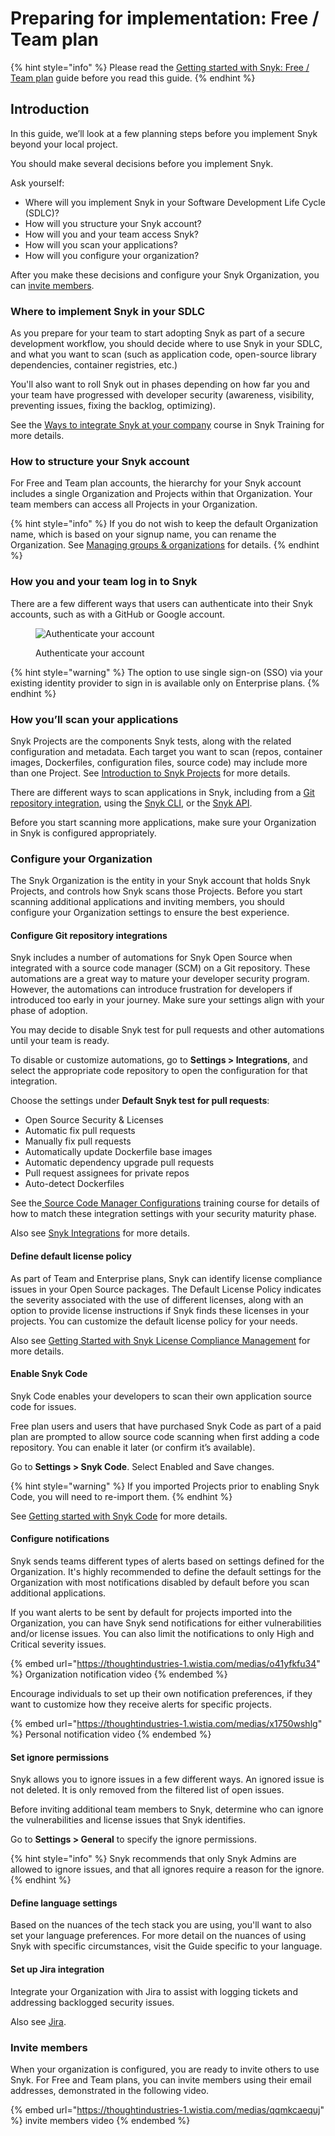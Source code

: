 # Preparing for implementation: Free / Team plan

{% hint style="info" %}
Please read the [Getting started with Snyk: Free / Team plan](getting-started-with-snyk-free-team-plan.md) guide before you read this guide.
{% endhint %}

## Introduction

In this guide, we’ll look at a few planning steps before you implement Snyk beyond your local project.

You should make several decisions before you implement Snyk.

Ask yourself:

* Where will you implement Snyk in your Software Development Life Cycle (SDLC)?
* How will you structure your Snyk account?
* How will you and your team access Snyk?
* How will you scan your applications?
* How will you configure your organization?

After you make these decisions and configure your Snyk Organization, you can [invite members](preparing-for-implementation-free-team-plan.md#invite-members).

### Where to implement Snyk in your SDLC

As you prepare for your team to start adopting Snyk as part of a secure development workflow, you should decide where to use Snyk in your SDLC, and what you want to scan (such as application code, open-source library dependencies, container registries, etc.)

You'll also want to roll Snyk out in phases depending on how far you and your team have progressed with developer security (awareness, visibility, preventing issues, fixing the backlog, optimizing).

See the [Ways to integrate Snyk at your company](https://training.snyk.io/courses/ways-to-use-snyk) course in Snyk Training for more details.

### How to structure your Snyk account

For Free and Team plan accounts, the hierarchy for your Snyk account includes a single Organization and Projects within that Organization. Your team members can access all Projects in your Organization.

{% hint style="info" %}
If you do not wish to keep the default Organization name, which is based on your signup name, you can rename the Organization. See [Managing groups & organizations](../snyk-admin/manage-groups-and-organizations/) for details.
{% endhint %}

### How you and your team log in to Snyk

There are a few different ways that users can authenticate into their Snyk accounts, such as with a GitHub or Google account.

<figure><img src="https://lh4.googleusercontent.com/snMHeJzIlnECB82n6BUAr0ssYW9iIfNdDNzvgSqqNOVOjr84x6C0CSijMuXefU5HXEzT1AVaKU-KjccG2s0qvoIdzbvcYUSvEfUIZf9o5X_fjswdW56YYujMEX6A0Jdl_OzwYsWgRyyIdVDq8qVV3lM" alt="Authenticate your account"><figcaption><p>Authenticate your account</p></figcaption></figure>

{% hint style="warning" %}
The option to use single sign-on (SSO) via your existing identity provider to sign in is available only on Enterprise plans.
{% endhint %}

### How you’ll scan your applications

Snyk Projects are the components Snyk tests, along with the related configuration and metadata. Each target you want to scan (repos, container images, Dockerfiles, configuration files, source code) may include more than one Project. See [Introduction to Snyk Projects](../scan-application-code/snyk-code/snyk-code-local-engine.md) for more details.

There are different ways to scan applications in Snyk, including from a [Git repository integration](walkthrough-code-repository-projects/), using the [Snyk CLI](../snyk-cli/), or the [Snyk API](../snyk-api-info/).

Before you start scanning more applications, make sure your Organization in Snyk is configured appropriately.

### Configure your Organization

The Snyk Organization is the entity in your Snyk account that holds Snyk Projects, and controls how Snyk scans those Projects. Before you start scanning additional applications and inviting members, you should configure your Organization settings to ensure the best experience.

#### Configure Git repository integrations

Snyk includes a number of automations for Snyk Open Source when integrated with a source code manager (SCM) on a Git repository. These automations are a great way to mature your developer security program. However, the automations can introduce frustration for developers if introduced too early in your journey. Make sure your settings align with your phase of adoption.

You may decide to disable Snyk test for pull requests and other automations until your team is ready.

To disable or customize automations, go to **Settings > Integrations**, and select the appropriate code repository to open the configuration for that integration.

Choose the settings under **Default Snyk test for pull requests**:

* Open Source Security & Licenses
* Automatic fix pull requests
* Manually fix pull requests
* Automatically update Dockerfile base images
* Automatic dependency upgrade pull requests
* Pull request assignees for private repos
* Auto-detect Dockerfiles

See the[ Source Code Manager Configurations](https://training.snyk.io/courses/source-code-manager-configurations?query=Source%20code) training course for details of how to match these integration settings with your security maturity phase.

Also see [Snyk Integrations](https://docs.snyk.io/integrations) for more details.

#### Define default license policy

As part of Team and Enterprise plans, Snyk can identify license compliance issues in your Open Source packages. The Default License Policy indicates the severity associated with the use of different licenses, along with an option to provide license instructions if Snyk finds these licenses in your projects. You can customize the default license policy for your needs.

Also see [Getting Started with Snyk License Compliance Management](https://docs.snyk.io/products/snyk-open-source/licenses/getting-started-snyk-licensing-compliance) for more details.

#### Enable Snyk Code

Snyk Code enables your developers to scan their own application source code for issues.

Free plan users and users that have purchased Snyk Code as part of a paid plan are prompted to allow source code scanning when first adding a code repository. You can enable it later (or confirm it’s available).

Go to **Settings > Snyk Code**. Select Enabled and Save changes.

{% hint style="warning" %}
If you imported Projects prior to enabling Snyk Code, you will need to re-import them.
{% endhint %}

See [Getting started with Snyk Code](https://docs.snyk.io/products/snyk-code/getting-started-with-snyk-code) for more details.

#### Configure notifications

Snyk sends teams different types of alerts based on settings defined for the Organization. It's highly recommended to define the default settings for the Organization with most notifications disabled by default before you scan additional applications.

If you want alerts to be sent by default for projects imported into the Organization, you can have Snyk send notifications for either vulnerabilities and/or license issues. You can also limit the notifications to only High and Critical severity issues.

{% embed url="https://thoughtindustries-1.wistia.com/medias/o41yfkfu34" %}
Organization notification video
{% endembed %}

Encourage individuals to set up their own notification preferences, if they want to customize how they receive alerts for specific projects.

{% embed url="https://thoughtindustries-1.wistia.com/medias/x1750wshlg" %}
Personal notification video
{% endembed %}

#### Set ignore permissions

Snyk allows you to ignore issues in a few different ways. An ignored issue is not deleted. It is only removed from the filtered list of open issues.

Before inviting additional team members to Snyk, determine who can ignore the vulnerabilities and license issues that Snyk identifies.

Go to **Settings > General** to specify the ignore permissions.

{% hint style="info" %}
Snyk recommends that only Snyk Admins are allowed to ignore issues, and that all ignores require a reason for the ignore.
{% endhint %}

#### Define language settings

Based on the nuances of the tech stack you are using, you'll want to also set your language preferences. For more detail on the nuances of using Snyk with specific circumstances, visit the Guide specific to your language.

#### Set up Jira integration

Integrate your Organization with Jira to assist with logging tickets and addressing backlogged security issues.

Also see [Jira](https://docs.snyk.io/integrations/notifications-ticketing-system-integrations/jira).

### Invite members

When your organization is configured, you are ready to invite others to use Snyk. For Free and Team plans, you can invite members using their email addresses, demonstrated in the following video.

{% embed url="https://thoughtindustries-1.wistia.com/medias/qqmkcaequj" %}
invite members video
{% endembed %}
